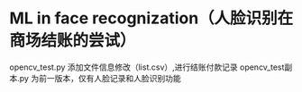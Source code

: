 # ML in face recognization（人脸识别在商场结账的尝试）
opencv_test.py 添加文件信息修改（list.csv）,进行结账付款记录
opencv_test副本.py 为前一版本，仅有人脸记录和人脸识别功能
